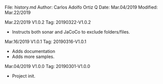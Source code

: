 File:     history.md
Author:   Carlos Adolfo Ortiz Q
Date:     Mar.04/2019
Modified: Mar.22/2019

Mar.22/2019 V1.0.2 Tag: 20190322-V1.0.2
- Instructs both sonar and JaCoCo to exclude folders/files.

Mar.16/2019 V1.0.1 Tag: 20190316-V1.0.1
- Adds documentation
- Adds more samples.

Mar.04/2019 V1.0.0 Tag: 20190301-V1.0.0
- Project init.